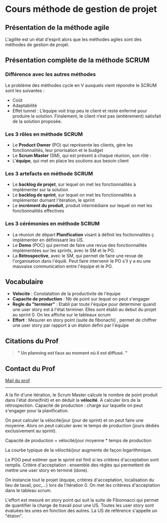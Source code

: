 # Cours méthode de gestion de projet

## Présentation de la méthode agile

L'agilite est un état d'esprit alors que les méthodes agiles sont des méthodes de gestion de projet.

## Présentation complète de la méthode SCRUM

### Différence avec les autres méthodes

Le problème des méthodes cycle en V auxquels vient répondre le SCRUM sont les suivantes :
- Coût
- Adaptabilité
- Effet tunnel : L’équipe voit trop peu le client et reste enfermé pour produire la solution. Finalement, le client n’est pas (entièrement) satisfait de la solution proposée.

### Les 3 rôles en méthode SCRUM

- Le __Product Owner__ (PO) qui représente les clients, gère les fonctionnalités, leur priorisation et le budget
- Le __Scrum Master__ (SM), qui est présent à chaque réunion, son rôle :
- L'__équipe__, qui met en place les soutions aux besoin client

### Les 3 artefacts en méthode SCRUM

- Le __backlog de projet__, sur lequel on met les fonctionnalités à implémenter sur la solution
- Le __backlog de sprint__, sur lequel on met les fonctionnalités à implémenter durnant l'itération, le sprint
- Le __incrément du produit__, produit intermédiaire sur lequel on met les fonctionnalités effectives

### Les 3 cérémonies en méthode SCRUM

- La réunion de départ __Planification__ visant à définit les foctionnalités ç implémenter en définissant les US.
- Le __Demo__ (POC) qui permet de faire une revue des fonctionnalités implémentées sur les sprints, avec le SM et le PO.
- La __Rétrospective__, avec le SM, qui permet de faire une revue de l'organisation dans l'équiê. Peut faire intervenir le PO s'il y a eu une mauvaise communication entre l'équipe et le PO.



## Vocabulaire 

*   **Velocite** : Constatation de la productivite de l'équipe
*   **Capacite de production** : Nb de point sur lequel on peut s'engager
*   **Regle du "terminer"** : Etabli par toute l'équipe pour determiner quand une user story est à l'état terminer. Elles sont établi au debut du projet au sprint 0. On les affiche sur le tableaux scrum
*   **Effort** : Mesurer en story point (suite de fibonachi) , permet de chiffrer une user story par rapport à un étalon defini par l'équipe

## Citations du Prof

>**" Un planning est faux au moment où il est diffusé. "**


## Contact du Prof

[Mail du prof](mailto:cedric.allemagne@viseo.com)

_________

A la fin d'une itération, le Scrum Master calcule le nombre de point produit dans l'état done(finit) et en déduit la **vélocité**. A calculer lors de la rétrospection.
Capacité de production : charge sur laquelle on peut s'engager pour la planification.

On peut calculer la vélocité/jour (jour de sprint) et on peut faire une moyenne. Alors on peut calculer avec le temps de production (jours dédiés exclusivement au sprint).

Capacité de production = vélocité/jour moyenne * temps de production

La courbe typique de la vélocité/jour augmente de façon logarithmique.


Le POO peut estimer que le sprint est finit si les critères d'acceptation sont remplis.
Critère d'acceptation : ensemble des règles qui permettent de mettre une user story en terminé (done).

On instancie tout le projet (équipe, critères d'acceptation, localisation du lieu de tavail, poc,...)  lors de l'itération 0.
On met les critèress d'acceptation dans le tableau scrum.

L'effort est mesuré en story point qui suit la suite de Fibonnacci qui permet de quantifier la charge de travail pour une US. Toutes les user story sont évaluées les unes en fonction des autres. La US de référence s'appelle un "étalon".
